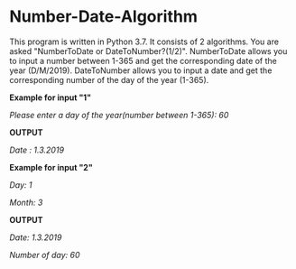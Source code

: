 # Number-Date-Algorithm

This program is written in Python 3.7. It consists of 2 algorithms. You are asked "NumberToDate or DateToNumber?(1/2)".
NumberToDate allows you to input a number between 1-365 and get the corresponding date of the year (D/M/2019). 
DateToNumber allows you to input a date and get the corresponding number of the day of the year (1-365).




<b>Example for input "1"</b>

<em>Please enter a day of the year(number between 1-365): 60 </em>

<b>OUTPUT</b>

<em>Date : 1.3.2019 </em>




<b>Example for input "2"</b>

<em> Day: 1 </em>

<em> Month: 3 </em>

<b>OUTPUT</b>

<em> Date: 1.3.2019 </em>

<em> Number of day: 60 </em>
